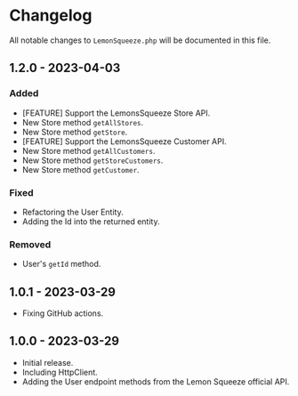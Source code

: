 # Changelog

All notable changes to `LemonSqueeze.php` will be documented in this file.

## 1.2.0 - 2023-04-03

### Added
- [FEATURE] Support the LemonsSqueeze Store API.
- New Store method `getAllStores`.
- New Store method `getStore`.
- [FEATURE] Support the LemonsSqueeze Customer API.
- New Store method `getAllCustomers`.
- New Store method `getStoreCustomers`.
- New Store method `getCustomer`.

### Fixed
- Refactoring the User Entity.
- Adding the Id into the returned entity.

### Removed
- User's `getId` method.

## 1.0.1 - 2023-03-29

- Fixing GitHub actions.

## 1.0.0 - 2023-03-29

- Initial release.
- Including HttpClient.
- Adding the User endpoint methods from the Lemon Squeeze official API.

